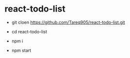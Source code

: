 # react-todo-list

- git cloen https://github.com/Tareq905/react-todo-list.git

- cd react-todo-list

- npm i

- npm start
